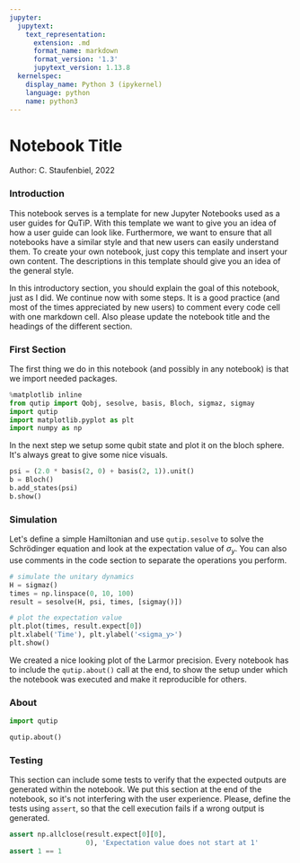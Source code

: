 ```yaml
---
jupyter:
  jupytext:
    text_representation:
      extension: .md
      format_name: markdown
      format_version: '1.3'
      jupytext_version: 1.13.8
  kernelspec:
    display_name: Python 3 (ipykernel)
    language: python
    name: python3
---
```


# Notebook Title

Author: C. Staufenbiel, 2022

### Introduction

This notebook serves is a template for new Jupyter Notebooks used as a user
guides for QuTiP. With this template we want to give you an idea of how a
user guide can look like. Furthermore, we want to ensure that all notebooks
have a similar style and that new users can easily understand them. To
create your own notebook, just copy this template and insert your own
content. The descriptions in this template should give you an idea of the
general style.

In this introductory section, you should explain the goal of this notebook,
just as I did. We continue now with some steps. It is a good practice (and most
of the times appreciated by new users) to comment every code cell with one
markdown cell. Also please update the notebook title and the headings of the
different section.

### First Section

The first thing we do in this notebook (and possibly in any notebook) is that we
import needed packages.

```python
%matplotlib inline
from qutip import Qobj, sesolve, basis, Bloch, sigmaz, sigmay
import qutip
import matplotlib.pyplot as plt
import numpy as np
```

In the next step we setup some qubit state and plot it on the bloch sphere. It's
always great to give some nice visuals.

```python
psi = (2.0 * basis(2, 0) + basis(2, 1)).unit()
b = Bloch()
b.add_states(psi)
b.show()
```

### Simulation

Let's define a simple Hamiltonian and use `qutip.sesolve` to solve the
Schrödinger equation and look at the expectation value of $\sigma_y$. You can
also use comments in the code section to separate the operations you perform.

```python
# simulate the unitary dynamics
H = sigmaz()
times = np.linspace(0, 10, 100)
result = sesolve(H, psi, times, [sigmay()])

# plot the expectation value
plt.plot(times, result.expect[0])
plt.xlabel('Time'), plt.ylabel('<sigma_y>')
plt.show()
```

We created a nice looking plot of the Larmor precision. Every notebook has to
include the `qutip.about()` call at the end, to show the setup under which the
notebook was executed and make it reproducible for others.

### About

```python
import qutip

qutip.about()
```

### Testing

This section can include some tests to verify that the expected outputs are
generated within the notebook. We put this section at the end of the notebook,
so it's not interfering with the user experience. Please, define the tests
using `assert`, so that the cell execution fails if a wrong output is generated.

```python
assert np.allclose(result.expect[0][0],
                   0), 'Expectation value does not start at 1'
assert 1 == 1
```
